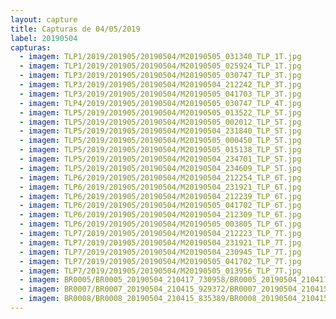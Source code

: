 ```yaml
---
layout: capture
title: Capturas de 04/05/2019
label: 20190504
capturas:
  - imagem: TLP1/2019/201905/20190504/M20190505_031340_TLP_1T.jpg
  - imagem: TLP1/2019/201905/20190504/M20190505_025924_TLP_1T.jpg
  - imagem: TLP3/2019/201905/20190504/M20190505_030747_TLP_3T.jpg
  - imagem: TLP3/2019/201905/20190504/M20190504_212242_TLP_3T.jpg
  - imagem: TLP3/2019/201905/20190504/M20190505_041703_TLP_3T.jpg
  - imagem: TLP4/2019/201905/20190504/M20190505_030747_TLP_4T.jpg
  - imagem: TLP5/2019/201905/20190504/M20190505_013522_TLP_5T.jpg
  - imagem: TLP5/2019/201905/20190504/M20190505_002012_TLP_5T.jpg
  - imagem: TLP5/2019/201905/20190504/M20190504_231840_TLP_5T.jpg
  - imagem: TLP5/2019/201905/20190504/M20190505_000450_TLP_5T.jpg
  - imagem: TLP5/2019/201905/20190504/M20190505_015138_TLP_5T.jpg
  - imagem: TLP5/2019/201905/20190504/M20190504_234701_TLP_5T.jpg
  - imagem: TLP5/2019/201905/20190504/M20190504_234609_TLP_5T.jpg
  - imagem: TLP6/2019/201905/20190504/M20190504_212254_TLP_6T.jpg
  - imagem: TLP6/2019/201905/20190504/M20190504_231921_TLP_6T.jpg
  - imagem: TLP6/2019/201905/20190504/M20190504_212239_TLP_6T.jpg
  - imagem: TLP6/2019/201905/20190504/M20190505_041702_TLP_6T.jpg
  - imagem: TLP6/2019/201905/20190504/M20190504_212309_TLP_6T.jpg
  - imagem: TLP6/2019/201905/20190504/M20190505_003805_TLP_6T.jpg
  - imagem: TLP7/2019/201905/20190504/M20190504_212223_TLP_7T.jpg
  - imagem: TLP7/2019/201905/20190504/M20190504_231921_TLP_7T.jpg
  - imagem: TLP7/2019/201905/20190504/M20190504_230945_TLP_7T.jpg
  - imagem: TLP7/2019/201905/20190504/M20190505_041702_TLP_7T.jpg
  - imagem: TLP7/2019/201905/20190504/M20190505_013956_TLP_7T.jpg
  - imagem: BR0005/BR0005_20190504_210417_730958/BR0005_20190504_210417_730958_stack_1_meteors.jpg
  - imagem: BR0007/BR0007_20190504_210415_929372/BR0007_20190504_210415_929372_stack_13_meteors.jpg
  - imagem: BR0008/BR0008_20190504_210415_835389/BR0008_20190504_210415_835389_stack_1_meteors.jpg
---
```

